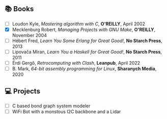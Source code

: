 ## :books: Books

- [ ] Loudon Kyle, _Mastering algorithm with C_, __O'REILLY__, April 2002
- [X] Mecklenburg Robert, _Managing Projects with GNU Make_, __O'REILLY__, November 2004
- [ ] Hébert Fred, _Learn You Some Erlang for Great Good!_, __No Starch Press__, 2013
- [ ] Lipovača Miran, _Learn You a Haskell for Great Good!_, __No Starch Press__, 2011
- [ ] Érdi Gergő, _Retrocomputing with Clash_, __Leanpub__, April 2022
- [ ] B. Mark, _64-bit assembly programming for Linux_, __Sharanych Media__, 2020

## :computer: Projects

- [ ] C based bond graph system modeler
- [ ] WiFi Bot with a monstous I2C backbone and a Lidar
